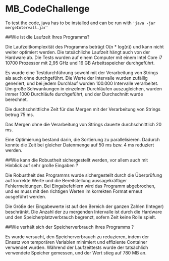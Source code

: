 # MB_CodeChallenge



To test the code, java has to be installed and can be run with `'java -jar mergeIntervall.jar'`


##Wie ist die Laufzeit Ihres Programms?

Die Laufzeitkomplexität des Programms beträgt O(n * log(n)) und kann nicht weiter optimiert werden. Die tatsächliche Laufzeit hängt auch von der Hardware ab. Die Tests wurden auf einem Computer mit einem Intel Core i7 10700 Prozessor mit 2,95 GHz und 16 GB Arbeitsspeicher durchgeführt.

Es wurde eine Testdurchführung sowohl mit der Verarbeitung von Strings als auch ohne durchgeführt. Die Werte der Intervalle wurden zufällig generiert, und bei jedem Durchlauf wurden 100.000 Intervalle verarbeitet. Um große Schwankungen in einzelnen Durchläufen auszugleichen, wurden immer 1000 Durchläufe durchgeführt, und der Durchschnitt wurde berechnet.

Die durchschnittliche Zeit für das Mergen mit der Verarbeitung von Strings betrug 75 ms.

Das Mergen ohne die Verarbeitung von Strings dauerte durchschnittlich 20 ms.

Eine Optimierung bestand darin, die Sortierung zu parallelisieren. Dadurch konnte die Zeit bei gleicher Datenmenge auf 50 ms bzw. 4 ms reduziert werden.


##Wie kann die Robustheit sichergestellt werden, vor allem auch mit Hinblick auf sehr große Eingaben ?

Die Robustheit des Programms wurde sichergestellt durch die Überprüfung auf korrekte Werte und die Bereitstellung aussagekräftiger Fehlermeldungen. Bei Eingabefehlern wird das Programm abgebrochen, und es muss mit den richtigen Werten im korrekten Format erneut ausgeführt werden.

Die Größe der Eingabewerte ist auf den Bereich der ganzen Zahlen (Integer) beschränkt. Die Anzahl der zu mergenden Intervalle ist durch die Hardware und den Speicherplatzverbrauch begrenzt, sofern Zeit keine Rolle spielt.

##Wie verhält sich der Speicherverbrauch ihres Programms ?


Es wurde versucht, den Speicherverbrauch zu reduzieren, indem der Einsatz von temporären Variablen minimiert und effiziente Container verwendet wurden. Während der Laufzeittests wurde der tatsächlich verwendete Speicher gemessen, und der Wert stieg auf 780 MB an.

